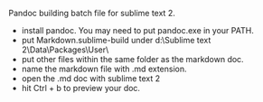 Pandoc building batch file for sublime text 2.

* install pandoc. You may need to put pandoc.exe in your PATH.
* put Markdown.sublime-build under d:\Sublime text 2\Data\Packages\User\
* put other files within the same folder as the markdown doc.
* name the markdown file with .md extension.
* open the .md doc with sublime text 2
* hit Ctrl + b to preview your doc.
